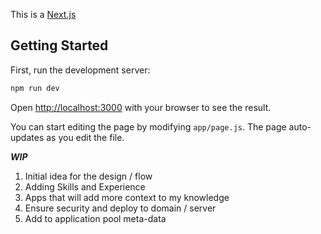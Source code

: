 This is a [Next.js](https://nextjs.org/) 

## Getting Started

First, run the development server:

```bash
npm run dev
```

Open [http://localhost:3000](http://localhost:3000) with your browser to see the result.

You can start editing the page by modifying `app/page.js`. The page auto-updates as you edit the file.

***WIP***
1. Initial idea for the design / flow
2. Adding Skills and Experience
3. Apps that will add more context to my knowledge
4. Ensure security and deploy to domain / server
5. Add to application pool meta-data
